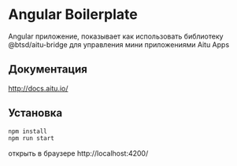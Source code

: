 # Angular Boilerplate

Angular приложение, показывает как использовать библиотеку @btsd/aitu-bridge для управления мини приложениями Aitu Apps

## Документация

http://docs.aitu.io/

## Установка

```bash
npm install
npm run start
```
открыть в браузере http://localhost:4200/

